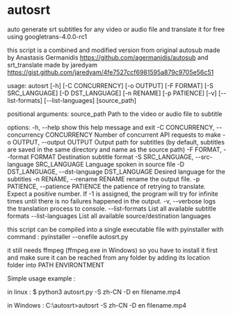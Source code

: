 # autosrt
auto generate srt subtitles for any video or audio file and translate it for free using googletrans-4.0.0-rc1

this script is a combined and modified version from original autosub made by Anastasis Germanidis https://github.com/agermanidis/autosub and srt_translate made by jaredyam https://gist.github.com/jaredyam/4fe7527ccf6981595a879c9705e56c51

usage: autosrt [-h] [-C CONCURRENCY] [-o OUTPUT] [-F FORMAT] [-S SRC_LANGUAGE] [-D DST_LANGUAGE] [-n RENAME] [-p PATIENCE] [-v]
               [--list-formats] [--list-languages]
               [source_path]

positional arguments:
  source_path           Path to the video or audio file to subtitle

options:
  -h, --help            show this help message and exit
  -C CONCURRENCY, --concurrency CONCURRENCY
                        Number of concurrent API requests to make
  -o OUTPUT, --output OUTPUT
                        Output path for subtitles (by default, subtitles are saved in the same directory and name as the source path)
  -F FORMAT, --format FORMAT
                        Destination subtitle format
  -S SRC_LANGUAGE, --src-language SRC_LANGUAGE
                        Language spoken in source file
  -D DST_LANGUAGE, --dst-language DST_LANGUAGE
                        Desired language for the subtitles
  -n RENAME, --rename RENAME
                        rename the output file.
  -p PATIENCE, --patience PATIENCE
                        the patience of retrying to translate. Expect a positive number. If -1 is assigned, the program will try for infinite times until there is no failures happened in the output.
  -v, --verbose         logs the translation process to console.
  --list-formats        List all available subtitle formats
  --list-languages      List all available source/destination languages
  
this script can be compiled into a single executable file with pyinstaller with command : pyinstaller --onefile autosrt.py

it still needs ffmpeg (ffmpeg.exe in Windows) so you have to install it first and make sure it can be reached from any folder by adding its location folder into PATH ENVIRONTMENT


Simple usage example :
  
  in linux :
  $ python3 autosrt.py -S zh-CN -D en filename.mp4
  
  in Windows :
  C:\autosrt>autosrt -S zh-CN -D en filename.mp4
